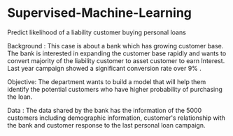 # Supervised-Machine-Learning
Predict likelihood of a liability customer buying personal loans

Background :
This case is about a bank which has growing customer base. The bank is interested in expanding the customer base rapidly
and wants to convert majority of the liability customer to asset customer to earn Interest.
Last year campaign showed a significant conversion rate over 9% .

Objective:
The department wants to build a model that will help them identify the potential customers who have higher probability of purchasing the loan.

Data :
The data shared by the bank has the information of the 5000 customers including demographic information, 
customer's relationship with the bank and customer response to the last personal loan campaign.

